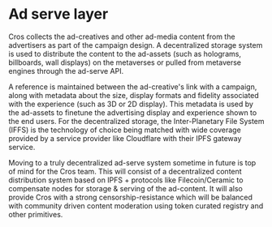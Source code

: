 # Ad serve layer

Cros collects the ad-creatives and other ad-media content from the advertisers as part of the campaign design. A decentralized storage system is used to distribute the content to the ad-assets (such as holograms, billboards, wall displays) on the metaverses or pulled from metaverse engines through the ad-serve API.&#x20;

A reference is maintained between the ad-creative's link with a campaign, along with metadata about the size, display formats and fidelity associated with the experience (such as 3D or 2D display). This metadata is used by the ad-assets to finetune the advertising display and experience shown to the end users. For the decentralized storage, the Inter-Planetary File System (IFFS) is the technology of choice being matched with wide coverage provided by a service provider like Cloudflare with their IPFS gateway service.&#x20;

Moving to a truly decentralized ad-serve system sometime in future is top of mind for the Cros team. This will consist of a decentralized content distribution system based on IPFS + protocols like Filecoin/Ceramic to compensate nodes for storage & serving of the ad-content. It will also provide Cros with a strong censorship-resistance which will be balanced with community driven content moderation using token curated registry and other primitives.&#x20;

